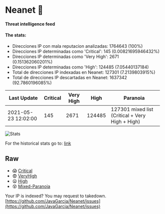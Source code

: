 # Neanet :hocho:
#### Threat intelligence feed
#### The stats:

- Direcciones IP con mala reputacion analizadas: 1764643 (100%)
- Direcciones IP determinadas como 'Critical':  145 (0.00821695946432%)
- Direcciones IP determinadas como 'Very High':  2671 (0.151362060201%)
- Direcciones IP determinadas como 'High':  124485 (7.05440137184)
- Total de direcciones IP indexadas en Neanet:  127301 (7.2139803915%)
- Total de direcciones IP descartadas en Neanet:  1637342 (92.7860196085%)

| Last Update | Critical | Very High | High | Paranoia |
| --- | --- | --- | --- | --- |
| 2021-05-23 12:02:00 | 145 | 2671 | 124485 | 127301 mixed list (Critical + Very High + High)|

![Stats](https://docs.google.com/spreadsheets/d/e/2PACX-1vSnaNMIXVabIpDJjufMlzH7poXnshF3mgd8Is1g9ytUEzVsP5my4Trn8f-xkoLLQ38xpL3HtmUexLo6/pubchart?oid=501124687&format=image)

For the historical stats go to: [link](/stats.csv)
## Raw
- :scream: [Critical](https://raw.githubusercontent.com/JavaGarcia/Neanet/master/blacklists/neanet_critical.txt)
- :fearful: [VeryHigh](https://raw.githubusercontent.com/JavaGarcia/Neanet/master/blacklists/neanet_veryHigh.txtt)
- :frowning: [High](https://raw.githubusercontent.com/JavaGarcia/Neanet/master/blacklists/neanet_high.txt)
- :dizzy_face: [Mixed-Paranoia](https://raw.githubusercontent.com/JavaGarcia/Neanet/master/blacklists/neanet_all.txt)


Your IP is indexed? You may request to takedown. [https://github.com/JavaGarcia/Neanet/issues](https://github.com/JavaGarcia/Neanet/issues)



































































































































































































































































































































































































































































































































































































































































































































































































































































































































































































































































































































































































































































































































































































































































































































































































































































































































































































































































































































































































































































































































































































































































































































































































































































































































































































































































































































































































































































































































































































































































































































































































































































































































































































































































































































































































































































































































































































































































































































































































































































































































































































































































































































































































































































































































































































































































































































































































































































































































































































































































































































































































































































































































































































































































































































































































































































































































































































































































































































































































































































































































































































































































































































































































































































































































































































































































































































































